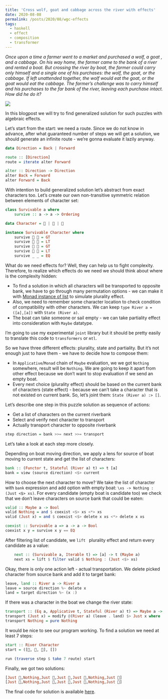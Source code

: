 ```yaml
---
title: 'Cross wolf, goat and cabbage across the river with effects'
date: 2020-08-08
permalink: /posts/2020/08/wgc-effects
tags:
  - haskell
  - effect
  - composition
  - transformer
---
```



_Once upon a time a farmer went to a market and purchased a  wolf, a  goat , and a cabbage. On his way home, the farmer came to the bank of a river and rented a boat. But crossing the river by boat, the farmer could carry only himself and a single one of his purchases: the wolf, the goat, or the cabbage. If left unattended together, the wolf would eat the goat, or the goat would eat the cabbage. The farmer’s challenge was to carry himself and his purchases to the far bank of the river, leaving each purchase intact. How did he do it?_

![](http://iokasimov.github.io/images/wdyt9getbzfatxvfihnk3udgia0.png)

In this blogpost we will try to find generalized solution for such puzzles with algebraic effects.

Let’s start from the start: we need a route. Since we do not know in advance, after what guaranteed number of steps we will get a solution, we should generate an infinite route - we’re gonna evaluate it lazily anyway.

```haskell
data Direction = Back | Forward

route :: [Direction]
route = iterate alter Forward

alter :: Direction -> Direction
alter Back = Forward
alter Forward = Back
```

With intention to build generalized solution let’s abstract from exact characters too. Let’s create our own non-transitive symmetric relation between elements of character set:

```haskell
class Survivable a where
	survive :: a -> a -> Ordering

data Character = 🐺 | 🐐 | 🥬

instance Survivable Character where
	survive 🐺 🐐 = GT
	survive 🐐 🐺 = LT
	survive 🐐 🥬 = GT
	survive 🥬 🐐 = LT
	survive _ _ = EQ
```

What do we need effects for? Well, they can help us to fight complexity. Therefore, to realize which effects do we need we should think about where is the complexity hidden:

* To find a solution in which all characters will be transported to opposite bank, we have to go through many permutation options - we can make it with [Monad instance of list](https://en.wikibooks.org/wiki/Haskell/Understanding_monads/List) to simulate plurality effect.
* Also, we need to remember some character location to check condition of compatibility with other characters. We can keep  `type River a = ([a],[a])`  with  `State (River a)`.
* The boat can take someone or sail empty - we can take partiality effect into consideration with `Maybe` datatype.

I’m going to use my experimental `joint` library but it should be pretty easily to translate this code to `transformers` or `mtl`.

So we have three different effects: plurality, state and partiality. But it’s not enough just to have them - we have to decide how to compose them:

* In `Applicative`/`Monad` chain of `Maybe`  evaluation, we we got `Nothing` somewhere, result will be `Nothing`. We are going to keep it apart from other effect because we don’t want to stop evaluation if we send an empty boat.
* Every next choice (plurality effect) should be based on the current bank of characters (state effect) - because we can’t take a character that is not existed on current  bank. So, let’s joint them:  `State (River a) :> []`.

Let’s describe one step in this puzzle solution as sequence of actions:
* Get a list of characters on the current riverbank
* Select and verify next character to transport
* Actually transport character to opposite riverbank

```haskell
step direction = bank >>= next >>= transport
```

Let’s take a look at each step more closely.

Depending on boat moving direction, we apply a lens for source of boat moving to current state and get the list of characters:

```haskell
bank :: (Functor t, Stateful (River a) t) => t [a]
bank = view (source direction) <$> current
```

How to choose the next character to move? We take the list of character with `bank` expression and add option with empty boat:  `\xs -> Nothing : (Just <$> xs)`. For every candidate (empty boat is candidate too) we check that we don’t leave characters on source bank that could be eaten:

```haskell
valid :: Maybe a -> Bool
valid Nothing = and $ coexist <$> xs <*> xs
valid (Just x) = and $ coexist <$> delete x xs <*> delete x xs

coexist :: Survivable a => a -> a -> Bool
coexist x y = survive x y == EQ
```

After filtering list of candidate, we `lift ` plurality effect and return every candidate as a value:

```haskell
	next :: (Survivable a, Iterable t) => [a] -> t (Maybe a)
	next xs = lift $ filter valid $ Nothing : (Just <$> xs)
```

Okay, there is only one action left - actual transportation. We delete picked character from source bank and add it to target bank:  

```haskell
leave, land :: River a -> River a
leave = source direction %~ delete x
land = target direction %~ (x :)
```

If there was a character in the boat we change the river state:

```haskell
transport :: (Eq a, Applicative t, Stateful (River a) t) => Maybe a -> t (Maybe a)
transport (Just x) = modify @(River a) (leave . land) $> Just x where
transport Nothing = pure Nothing
```

It would be nice to see our program working. To find a solution we need at least 7 steps:

```haskell
start :: River Character
start = ([🐐, 🐺, 🥬], [])

run (traverse step $ take 7 route) start
```

Finally, we got two solutions:

```haskell
[Just 🐐,Nothing,Just 🐺,Just 🐐,Just 🥬,Nothing,Just 🐐]
[Just 🐐,Nothing,Just 🥬,Just 🐐,Just 🐺,Nothing,Just 🐐]
```

The final code for solution is available [here](https://github.com/iokasimov/experiments/blob/master/joint/wolf-goat-cabbage.hs).
